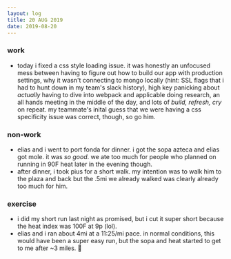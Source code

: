 ```yaml
---
layout: log
title: 20 AUG 2019
date: 2019-08-20
---
```


### work

- today i fixed a css style loading issue. it was honestly an unfocused mess between having to figure out how to build our app with production settings, why it wasn't connecting to mongo locally (hint: SSL flags that i had to hunt down in my team's slack history), high key panicking about _actually_ having to dive into webpack and applicable doing research, an all hands meeting in the middle of the day, and lots of _build, refresh, cry_ on repeat. my teammate's inital guess that we were having a css specificity issue was correct, though, so go him.

### non-work

- elias and i went to port fonda for dinner. i got the sopa azteca and elias got mole. it was _so good_. we ate too much for people who planned on running in 90F heat later in the evening though.
- after dinner, i took pius for a short walk. my intention was to walk him to the plaza and back but the .5mi we already walked was clearly already too much for him.

### exercise

- i did my short run last night as promised, but i cut it super short because the heat index was 100F at 9p (lol).
- elias and i ran about 4mi at a 11:25/mi pace. in normal conditions, this would have been a super easy run, but the sopa and heat started to get to me after ~3 miles. 🤢
